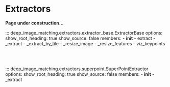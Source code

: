# Extractors

**Page under construction...**

::: deep_image_matching.extractors.extractor_base.ExtractorBase
    options:
      show_root_heading: true
      show_source: false
      members:
        - __init__
        - extract
        - _extract
        - _extract_by_tile
        - _resize_image
        - _resize_features
        - viz_keypoints
  
<br/><br/>

::: deep_image_matching.extractors.superpoint.SuperPointExtractor
    options:
      show_root_heading: true
      show_source: false
      members:
        - __init__
        - _extract